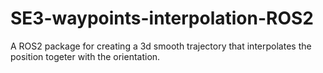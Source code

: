 # SE3-waypoints-interpolation-ROS2
A ROS2 package for creating a 3d smooth trajectory that interpolates the position togeter with the orientation.
